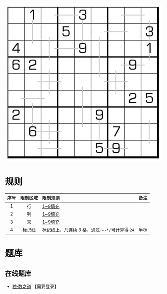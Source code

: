 ![](../../../../../images/sudoku/算24数独.png)

# 规则
| 序号 | 限制区域 | 限制规则 | 备注 |
| :---: | :---: | :--- | :---: |
| 1 | 行 | [1~9填充] | |
| 2 | 列 | [1~9填充] | |
| 3 | 宫 | [1~9填充] | |
| 4 | 标记线 | 标记线上，凡连续 3 格，通过`+—-*/`可计算得 `24` | 半标 |

# 题库

## 在线题库
- [独·数之道](http://www.sudokufans.org.cn/lx/game.index.php?type=z24) 【需要登录】

[1~9填充]: ../../../../../rules.md#1to9填充